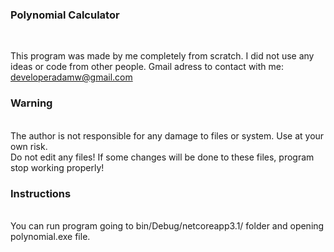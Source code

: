 ### Polynomial Calculator

<br />

This program was made by me completely from scratch. I did not use any ideas or code from other people.
Gmail adress to contact with me: developeradamw@gmail.com

### Warning
<br/>
The author is not responsible for any damage to files or system. Use at your own risk.
<br />
Do not edit any files! If some changes will be done to these files, program stop working properly!
<br />

### Instructions

<br/>
You can run program going to bin/Debug/netcoreapp3.1/ folder and opening polynomial.exe file.
<br />